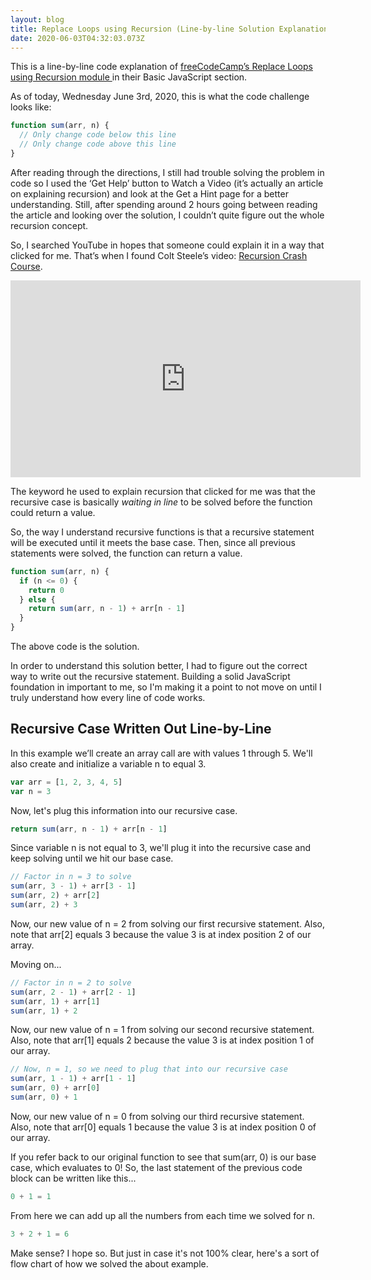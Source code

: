 ```yaml
---
layout: blog
title: Replace Loops using Recursion (Line-by-line Solution Explanation)
date: 2020-06-03T04:32:03.073Z
---
```


This is a line-by-line code explanation of <a
              href="https://www.freecodecamp.org/learn/javascript-algorithms-and-data-structures/basic-javascript/replace-loops-using-recursion"
              target="_blank"
              rel="noopener noreferrer"
            > freeCodeCamp’s Replace Loops using Recursion module
</a> in their Basic JavaScript section.

As of today, Wednesday June 3rd, 2020, this is what the code challenge looks like:

```js
function sum(arr, n) {
  // Only change code below this line
  // Only change code above this line
}
```

After reading through the directions, I still had trouble solving the problem in code so I used the ‘Get Help’ button to Watch a Video (it’s actually an article on explaining recursion) and look at the Get a Hint page for a better understanding. Still, after spending around 2 hours going between reading the article and looking over the solution, I couldn’t quite figure out the whole recursion concept.

So, I searched YouTube in hopes that someone could explain it in a way that clicked for me. That’s when I found Colt Steele’s video: <a
              href="https://www.youtube.com/watch?v=lMBVwYrmFZQ"
              target="_blank"
              rel="noopener noreferrer"
            >Recursion Crash Course</a>.

<iframe width="560" height="315" src="https://www.youtube.com/embed/lMBVwYrmFZQ" frameborder="0" allow="accelerometer; autoplay; encrypted-media; gyroscope; picture-in-picture" allowfullscreen class="youtube-embed"></iframe>

The keyword he used to explain recursion that clicked for me was that the recursive case is basically _waiting in line_ to be solved before the function could return a value.

So, the way I understand recursive functions is that a recursive statement will be executed until it meets the base case. Then, since all previous statements were solved, the function can return a value.

```js
function sum(arr, n) {
  if (n <= 0) {
    return 0
  } else {
    return sum(arr, n - 1) + arr[n - 1]
  }
}
```

The above code is the solution.

In order to understand this solution better, I had to figure out the correct way to write out the recursive statement. Building a solid JavaScript foundation in important to me, so I'm making it a point to not move on until I truly understand how every line of code works.

## Recursive Case Written Out Line-by-Line

In this example we’ll create an array call are with values 1 through 5. We'll also create and initialize a variable n to equal 3.

```js
var arr = [1, 2, 3, 4, 5]
var n = 3
```

Now, let's plug this information into our recursive case.

```js
return sum(arr, n - 1) + arr[n - 1]
```

Since variable n is not equal to 3, we'll plug it into the recursive case and keep solving until we hit our base case.

```js
// Factor in n = 3 to solve
sum(arr, 3 - 1) + arr[3 - 1]
sum(arr, 2) + arr[2]
sum(arr, 2) + 3
```

Now, our new value of n = 2 from solving our first recursive statement. Also, note that arr[2] equals 3 because the value 3 is at index position 2 of our array.

Moving on...

```js
// Factor in n = 2 to solve
sum(arr, 2 - 1) + arr[2 - 1]
sum(arr, 1) + arr[1]
sum(arr, 1) + 2
```

Now, our new value of n = 1 from solving our second recursive statement. Also, note that arr[1] equals 2 because the value 3 is at index position 1 of our array.

```js
// Now, n = 1, so we need to plug that into our recursive case
sum(arr, 1 - 1) + arr[1 - 1]
sum(arr, 0) + arr[0]
sum(arr, 0) + 1
```

Now, our new value of n = 0 from solving our third recursive statement. Also, note that arr[0] equals 1 because the value 3 is at index position 0 of our array.

If you refer back to our original function to see that sum(arr, 0) is our base case, which evaluates to 0! So, the last statement of the previous code block can be written like this...

```js
0 + 1 = 1
```

From here we can add up all the numbers from each time we solved for n.

```js
3 + 2 + 1 = 6
```

Make sense? I hope so. But just in case it's not 100% clear, here's a sort of flow chart of how we solved the about example.
